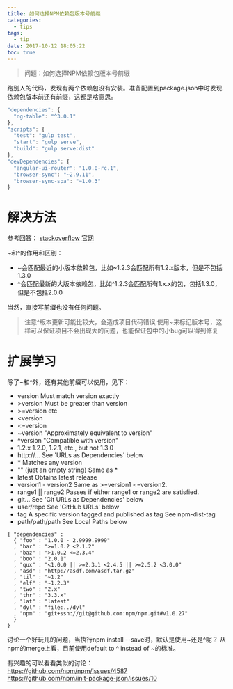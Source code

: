 ```yaml
---
title: 如何选择NPM依赖包版本号前缀
categories:
  - tips
tags:
  - tip
date: 2017-10-12 18:05:22
toc: true
---
```

> 问题：如何选择NPM依赖包版本号前缀

跑别人的代码，发现有两个依赖包没有安装。准备配置到package.json中时发现依赖包版本前还有前缀，这都是啥意思。
```Javascript
"dependencies": {
  "ng-table": "^3.0.1"
},
"scripts": {
  "test": "gulp test",
  "start": "gulp serve",
  "build": "gulp serve:dist"
},
"devDependencies": {
  "angular-ui-router": "1.0.0-rc.1",
  "browser-sync": "~2.9.11",
  "browser-sync-spa": "~1.0.3"
}
```

<!-- more -->
# 解决方法
参考回答：
[stackoverflow](https://stackoverflow.com/questions/22343224/whats-the-difference-between-tilde-and-caret-in-package-json)
[官网](https://docs.npmjs.com/misc/semver)

~和^的作用和区别：
* ~会匹配最近的小版本依赖包，比如~1.2.3会匹配所有1.2.x版本，但是不包括1.3.0
* ^会匹配最新的大版本依赖包，比如^1.2.3会匹配所有1.x.x的包，包括1.3.0，但是不包括2.0.0

当然，直接写前缀也没有任何问题。

>注意^版本更新可能比较大，会造成项目代码错误;使用~来标记版本号，这样可以保证项目不会出现大的问题，也能保证包中的小bug可以得到修复

# 扩展学习
除了~和^外，还有其他前缀可以使用，见下：
* version Must match version exactly
* \>version Must be greater than version
* \>=version etc
* <version
* <=version
* ~version "Approximately equivalent to version"
* ^version "Compatible with version"
* 1.2.x 1.2.0, 1.2.1, etc., but not 1.3.0
* http://... See 'URLs as Dependencies' below
* \* Matches any version
* "" (just an empty string) Same as *
* latest Obtains latest release
* version1 - version2 Same as >=version1 <=version2.
* range1 || range2 Passes if either range1 or range2 are satisfied.
* git... See 'Git URLs as Dependencies' below
* user/repo See 'GitHub URLs' below
* tag A specific version tagged and published as tag See npm-dist-tag
* path/path/path See Local Paths below

```
{ "dependencies" :
  { "foo" : "1.0.0 - 2.9999.9999"
  , "bar" : ">=1.0.2 <2.1.2"
  , "baz" : ">1.0.2 <=2.3.4"
  , "boo" : "2.0.1"
  , "qux" : "<1.0.0 || >=2.3.1 <2.4.5 || >=2.5.2 <3.0.0"
  , "asd" : "http://asdf.com/asdf.tar.gz"
  , "til" : "~1.2"
  , "elf" : "~1.2.3"
  , "two" : "2.x"
  , "thr" : "3.3.x"
  , "lat" : "latest"
  , "dyl" : "file:../dyl"
  , "npm" : "git+ssh://git@github.com:npm/npm.git#v1.0.27"
  }
}
```

讨论一个好玩儿的问题，当执行npm install <package> --save时，默认是使用~还是^呢？
从npm的merge上看，目前使用default to ^ instead of ~的标准。

有兴趣的可以看看类似的讨论：  
https://github.com/npm/npm/issues/4587   
https://github.com/npm/init-package-json/issues/10
